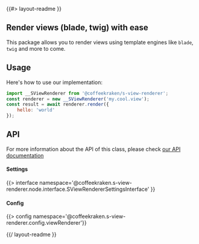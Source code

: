<!-- 
/**
 * @name            README
 * @namespace       doc
 * @type            Markdown
 * @platform        md
 * @status          stable
 * @menu            Documentation           /doc/readme
 *
 * @since           2.0.0
 * @author    Olivier Bossel <olivier.bossel@gmail.com> (https://coffeekraken.io)
 */
-->

{{#> layout-readme }}

## Render views (blade, twig) with ease

This package allows you to render views using template engines like `blade`, `twig` and more to come.

## Usage

Here's how to use our implementation:

```js
import __SViewRenderer from '@coffeekraken/s-view-renderer';
const renderer = new __SViewRenderer('my.cool.view');
const result = await renderer.render({
    hello: 'world'
});
```

## API

For more information about the API of this class, please check [our API documentation](/api/@coffeekraken.s-view-renderer.node.SViewRenderer)

#### Settings

{{> interface namespace='@coffeekraken.s-view-renderer.node.interface.SViewRendererSettingsInterface' }}

#### Config

{{> config namespace='@coffeekraken.s-view-renderer.config.viewRenderer'}}

{{/ layout-readme }}